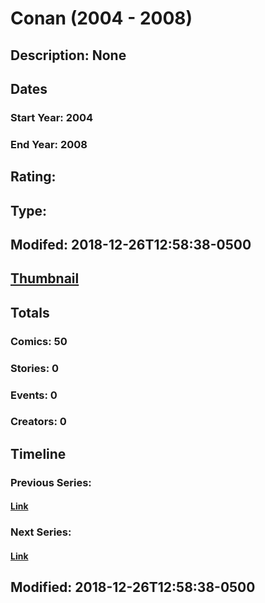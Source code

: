 # Conan (2004 - 2008)
## Description: None
## Dates
### Start Year: 2004
### End Year: 2008
## Rating: 
## Type: 
## Modifed: 2018-12-26T12:58:38-0500
## [Thumbnail](http://i.annihil.us/u/prod/marvel/i/mg/b/40/image_not_available.jpg)
## Totals
### Comics: 50
### Stories: 0
### Events: 0
### Creators: 0
## Timeline
### Previous Series: 
#### [Link]()
### Next Series: 
#### [Link]()
## Modified: 2018-12-26T12:58:38-0500